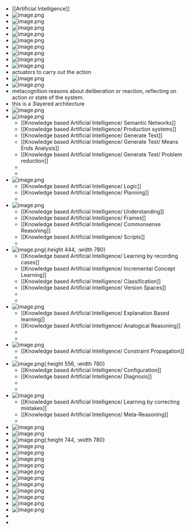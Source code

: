 - [[Artificial Intelligence]]
- ![image.png](../assets/image_1715807449372_0.png)
- ![image.png](../assets/image_1715807560390_0.png)
- ![image.png](../assets/image_1715849426442_0.png)
- ![image.png](../assets/image_1715849476258_0.png)
- ![image.png](../assets/image_1715857781328_0.png)
- ![image.png](../assets/image_1715892678609_0.png)
- ![image.png](../assets/image_1715892743899_0.png)
- ![image.png](../assets/image_1715893189034_0.png)
- ![image.png](../assets/image_1715893274607_0.png)
- actuators to carry out the action
- ![image.png](../assets/image_1715893332433_0.png)
- ![image.png](../assets/image_1715893456871_0.png)
- metacognition reasons about deliberation or reaction, reflecting on action or state of the system.
- this is a 3layered architecture
- ![image.png](../assets/image_1715893587452_0.png)
- ![image.png](../assets/image_1715893606158_0.png)
	- [[Knowledge based Artificial Intelligence/ Semantic Networks]]
	- [[Knowledge based Artificial Intelligence/ Production systems]]
	- [[Knowledge based Artificial Intelligence/ Generate Test]]
	- [[Knowledge based Artificial Intelligence/ Generate Test/ Means Ends Analysis]]
	- [[Knowledge based Artificial Intelligence/ Generate Test/ Problem reduction]]
	-
	-
- ![image.png](../assets/image_1715896027366_0.png)
	- [[Knowledge based Artificial Intelligence/ Logic]]
	- [[Knowledge based Artificial Intelligence/ Planning]]
	-
- ![image.png](../assets/image_1715896046030_0.png)
	- [[Knowledge based Artificial Intelligence/ Understanding]]
	- [[Knowledge based Artificial Intelligence/ Frames]]
	- [[Knowledge based Artificial Intelligence/ Commonsense Reasoning]]
	- [[Knowledge based Artificial Intelligence/ Scripts]]
	-
- ![image.png](../assets/image_1715896079639_0.png){:height 444, :width 780}
	- [[Knowledge based Artificial Intelligence/ Learning by  recording cases]]
	- [[Knowledge based Artificial Intelligence/ Incremental Concept Learning]]
	- [[Knowledge based Artificial Intelligence/ Classification]]
	- [[Knowledge based Artificial Intelligence/ Version Spaces]]
	-
	-
- ![image.png](../assets/image_1715896094059_0.png)
	- [[Knowledge based Artificial Intelligence/ Explanation Based learning]]
	- [[Knowledge based Artificial Intelligence/ Analogical Reasoning]]
	-
	-
- ![image.png](../assets/image_1715896128960_0.png)
	- [[Knowledge based Artificial Intelligence/ Constraint Propagation]]
	-
- ![image.png](../assets/image_1715896150330_0.png){:height 556, :width 780}
	- [[Knowledge based Artificial Intelligence/ Configuration]]
	- [[Knowledge based Artificial Intelligence/ Diagnosis]]
	-
	-
- ![image.png](../assets/image_1715896167189_0.png)
	- [[Knowledge based Artificial Intelligence/ Learning by correcting mistakes]]
	- [[Knowledge based Artificial Intelligence/ Meta-Reasoning]]
	-
- ![image.png](../assets/image_1715896193644_0.png)
- ![image.png](../assets/image_1715896668747_0.png)
- ![image.png](../assets/image_1715896721669_0.png){:height 744, :width 780}
- ![image.png](../assets/image_1715896786095_0.png)
- ![image.png](../assets/image_1715896857430_0.png)
- ![image.png](../assets/image_1715896967140_0.png)
- ![image.png](../assets/image_1715931835581_0.png)
- ![image.png](../assets/image_1715931869986_0.png)
- ![image.png](../assets/image_1715931888050_0.png)
- ![image.png](../assets/image_1715931900695_0.png)
- ![image.png](../assets/image_1715931920522_0.png)
- ![image.png](../assets/image_1715931951998_0.png)
- ![image.png](../assets/image_1715931976956_0.png)
- ![image.png](../assets/image_1715932002768_0.png)
-
-